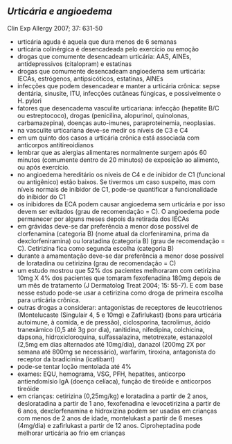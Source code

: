 ## ***Urticária e angioedema***


Clin Exp Allergy 2007; 37: 631-50  
- urticária aguda é aquela que dura menos de 6 semanas  
- urticária colinérgica é desencadeada pelo exercício ou emoção  
- drogas que comumente desencadeam urticária: AAS, AINEs, antidepressivos (citalopram) e estatinas  
- drogas que comumente desencadeam angioedema sem urticária: IECAs, estrógenos, antipsicóticos, estatinas, AINEs  
- infecções que podem desencadear e manter a urticária crônica: sepse dentária, sinusite, ITU, infecções cutâneas fúngicas, e possivelmente o H. pylori  
- fatores que desencadema vasculite urticariana: infecção (hepatite B/C ou estreptococo), drogas (penicilina, alopurinol, quinolonas, carbamazepina), doenças auto-imunes, paraproteinemia, neoplasias.  
- na vasculite urticariana deve-se medir os níveis de C3 e C4  
- em um quinto dos casos a urticária crônica está associada com anticorpos antitireoidianos  
- lembrar que as alergias alimentares normalmente surgem após 60 minutos (comumente dentro de 20 minutos) de exposição ao alimento, ou após exercício.   
- no angioedema hereditário os níveis de C4 e de inibidor de C1 (funcional ou antigênico) estão baixos. Se tivermos um caso suspeito, mas com níveis normais de inibidor de C1, pode-se quantificar a funcionalidade do inibidor do C1  
- os inibidores da ECA podem causar angioedema sem urticária e por isso devem ser evitados (grau de recomendação \= C). O angioedema pode permanecer por alguns meses depois da retirada dos IECAs  
- em grávidas deve-se dar preferência a menor dose possível de clorfenamina (categoria B) (nome atual da clorfeniramina, prima da dexclorfeniramina) ou loratadina (categoria B) (grau de recomendação \= C). Cetirizina fica como segunda escolha (categoria B)  
- durante a amamentação deve-se dar preferência a menor dose possível de loratadina ou cetirizina (grau de recomendação \= C)  
- um estudo mostrou que 52% dos pacientes melhoraram com cetirizina 10mg X 4% dos pacientes que tomaram fexofenadina 180mg depois de um mês de tratamento (J Dermatolog Treat 2004; 15: 55-7). E com base nesse estudo pode-se usar a cetirizina como droga de primeira escolha para urticária crônica.  
- outras drogas a considerar: antagonistas de receptores de leucotrienos (Montelucaste (Singulair 4, 5 e 10mg) e Zafirlukast) (bons para urticária autoimune, à comida, e de pressão), ciclosporina, tacrolimus, ácido tranexâmico (0,5 até 3g por dia), ranitidina, nifedipina, colchicina, dapsona, hidroxicloroquina, sulfassalazina, metotrexate, estanazolol (2,5mg em dias alternados até 10mg/dia), danazol (200mg 2X por semana até 800mg se necessário), warfarim, tiroxina, antagonista do receptor da bradicinina (icatibant)  
- pode-se tentar loção mentolada até 4%  
- exames: EQU, hemograma, VSG, PFH, hepatites, anticorpo antiendomísio IgA (doença celíaca), função de tireóide e anticorpos tireóide  
- em crianças: cetirizina (0,25mg/kg) e loratadina a partir de 2 anos, desloratadina a partir de 1 ano, fexofenadina e levocetirizina a partir de 6 anos, dexclorfenamina e hidroxizina podem ser usadas em crianças com menos de 2 anos de idade, montelukast a partir de 6 meses (4mg/dia) e zafirlukast a partir de 12 anos. Ciproheptadina pode melhorar urticária ao frio em crianças

